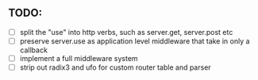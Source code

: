 ## TODO:
- [ ] split the "use" into http verbs, such as server.get, server.post etc
- [ ] preserve server.use as application level middleware that take in only a callback 
- [ ] implement a full middleware system
- [ ] strip out radix3 and ufo for custom router table and parser
